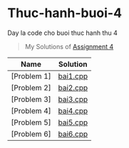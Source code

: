 # Thuc-hanh-buoi-4
Day la code cho buoi thuc hanh thu 4
> My Solutions of [Assignment 4](https://classroom.google.com/u/1/c/NTM3ODMyNTE3Nzkw/a/NDk4MzkzOTA4MjU5/details)

| Name             | Solution             |
| ---------------- | -------------------- |
| [Problem 1]      | [bai1.cpp](bai1.cpp) |
| [Problem 2]      | [bai2.cpp](bai2.cpp) |
| [Problem 3]      | [bai3.cpp](bai3.cpp) |
| [Problem 4]      | [bai4.cpp](bai4.cpp) |
| [Problem 5]      | [bai5.cpp](bai5.cpp) |
| [Problem 6]      | [bai6.cpp](bai6.cpp) |
